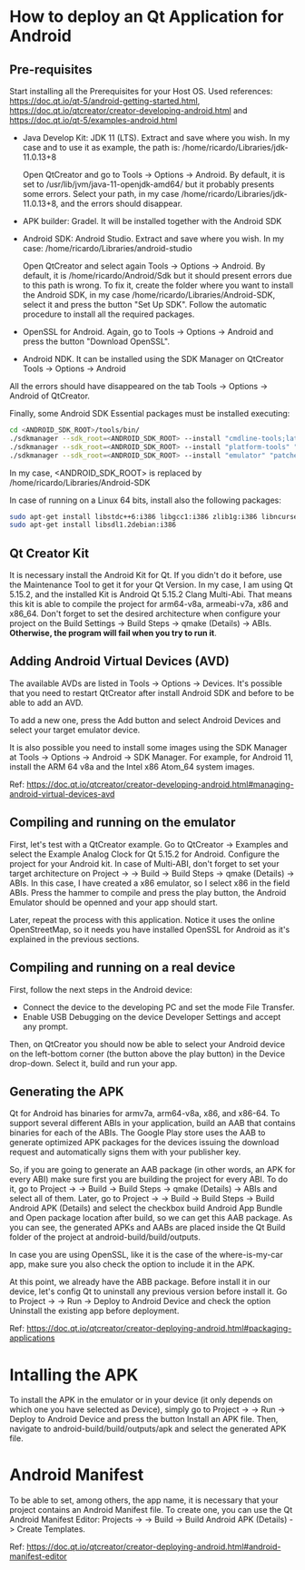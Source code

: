 # How to deploy an Qt Application for Android

## Pre-requisites 
Start installing all the Prerequisites for your Host OS. Used references: https://doc.qt.io/qt-5/android-getting-started.html, https://doc.qt.io/qtcreator/creator-developing-android.html and https://doc.qt.io/qt-5/examples-android.html

* Java Develop Kit: JDK 11 (LTS). Extract and save where you wish. In my case and to use it as example, the path is: /home/ricardo/Libraries/jdk-11.0.13+8
    
    Open QtCreator and go to Tools -> Options -> Android. By default, it is set to /usr/lib/jvm/java-11-openjdk-amd64/ but it probably presents some errors. Select your path, in my case /home/ricardo/Libraries/jdk-11.0.13+8, and the errors should disappear.


* APK builder: Gradel. It will be installed together with the Android SDK

* Android SDK: Android Studio. Extract and save where you wish. In my case: /home/ricardo/Libraries/android-studio

    Open QtCreator and select again Tools -> Options -> Android. By default, it is /home/ricardo/Android/Sdk but it should present errors due to this path is wrong. To fix it, create the folder where you want to install the Android SDK, in my case /home/ricardo/Libraries/Android-SDK, select it and press the button "Set Up SDK". Follow the automatic procedure to install all the required packages.

* OpenSSL for Android. Again, go to Tools -> Options -> Android and press the button "Download OpenSSL".

* Android NDK. It can be installed using the SDK Manager on QtCreator Tools -> Options -> Android

All the errors should have disappeared on the tab Tools -> Options -> Android of QtCreator.

Finally, some Android SDK Essential packages must be installed executing:

```bash
cd <ANDROID_SDK_ROOT>/tools/bin/
./sdkmanager --sdk_root=<ANDROID_SDK_ROOT> --install "cmdline-tools;latest"
./sdkmanager --sdk_root=<ANDROID_SDK_ROOT> --install "platform-tools" "platforms;android-29" "build-tools;29.0.2" "ndk;21.3.6528147"
./sdkmanager --sdk_root=<ANDROID_SDK_ROOT> --install "emulator" "patcher;v4"
```
In my case, <ANDROID_SDK_ROOT> is replaced by /home/ricardo/Libraries/Android-SDK

In case of running on a Linux 64 bits, install also the following packages:

```bash
sudo apt-get install libstdc++6:i386 libgcc1:i386 zlib1g:i386 libncurses5:i386
sudo apt-get install libsdl1.2debian:i386
```

## Qt Creator Kit

It is necessary install the Android Kit for Qt. If you didn't do it before, use the Maintenance Tool to get it for your Qt Version. In my case, I am using Qt 5.15.2, and the installed Kit is Android Qt 5.15.2 Clang Multi-Abi. That means this kit is able to compile the project for arm64-v8a, armeabi-v7a, x86 and x86_64. Don't forget to set the desired architecture when configure your project on the Build Settings -> Build Steps -> qmake (Details) -> ABIs. **Otherwise, the program will fail when you try to run it**.

## Adding Android Virtual Devices (AVD)

The available AVDs are listed in Tools -> Options -> Devices. It's possible that you need to restart QtCreator after install Android SDK and before to be able to add an AVD. 

To add a new one, press the Add button and select Android Devices and select your target emulator device.

It is also possible you need to install some images using the SDK Manager at Tools -> Options -> Android -> SDK Manager. For example, for Android 11, install the ARM 64 v8a and the Intel x86 Atom_64 system images.

Ref: https://doc.qt.io/qtcreator/creator-developing-android.html#managing-android-virtual-devices-avd

## Compiling and running on the emulator

First, let's test with a QtCreator example. Go to QtCreator -> Examples and select the Example Analog Clock for Qt 5.15.2 for Android. Configure the project for your Android kit. In case of Multi-ABI, don't forget to set your target architecture on Project -> <Android Qt Kit> -> Build -> Build Steps -> qmake (Details) -> ABIs. In this case, I have created a x86 emulator, so I select x86 in the field ABIs. Press the hammer to compile and press the play button, the Android Emulator should be openned and your app should start.

Later, repeat the process with this application. Notice it uses the online OpenStreetMap, so it needs you have installed OpenSSL for Android as it's explained in the previous sections.

## Compiling and running on a real device

First, follow the next steps in the Android device:

* Connect the device to the developing PC and set the mode File Transfer.
* Enable USB Debugging on the device Developer Settings and accept any prompt.

Then, on QtCreator you should now be able to select your Android device on the left-bottom corner (the button above the play button) in the Device drop-down. Select it, build and run your app.

## Generating the APK

Qt for Android has binaries for armv7a, arm64-v8a, x86, and x86-64. To support several different ABIs in your application, build an AAB that contains binaries for each of the ABIs. The Google Play store uses the AAB to generate optimized APK packages for the devices issuing the download request and automatically signs them with your publisher key.

So, if you are going to generate an AAB package (in other words, an APK for every ABI) make sure first you are building the project for every ABI. To do it, go to Project -> <Android Qt Kit> -> Build -> Build Steps -> qmake (Details) -> ABIs and select all of them. Later, go to Project -> <Android Qt Kit> -> Build -> Build Steps -> Build Android APK (Details) and select the checkbox build Android App Bundle and Open package location after build, so we can get this AAB package. As you can see, the generated APKs and AABs are placed inside the Qt Build folder of the project at android-build/build/outputs.

In case you are using OpenSSL, like it is the case of the where-is-my-car app, make sure you also check the option to include it in the APK.

At this point, we already have the ABB package. Before install it in our device, let's config Qt to uninstall any previous version before install it. Go to Project -> <Android Qt Kit> -> Run -> Deploy to Android Device and check the option Uninstall the existing app before deployment.

Ref: https://doc.qt.io/qtcreator/creator-deploying-android.html#packaging-applications

# Intalling the APK

To install the APK in the emulator or in your device (it only depends on which one you have selected as Device), simply go to Project -> <Android Qt Kit> -> Run -> Deploy to Android Device and press the button Install an APK file. Then, navigate to android-build/build/outputs/apk and select the generated APK file. 

# Android Manifest

To be able to set, among others, the app name, it is necessary that your project contains an Android Manifest file. To create one, you can use the Qt Android Manifest Editor: Projects -> <Android Qt Kit> -> Build -> Build Android APK (Details) -> Create Templates.

Ref: https://doc.qt.io/qtcreator/creator-deploying-android.html#android-manifest-editor 